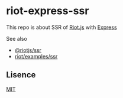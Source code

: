 # riot-express-ssr

This repo is about SSR of [Riot.js](https://riot.js.org/) with [Express](https://expressjs.com/)

See also
* [@riotjs/ssr](https://github.com/riot/ssr)
* [riot/examples/ssr](https://github.com/riot/examples/blob/gh-pages/ssr/)

## Lisence

[MIT](https://github.com/kkeeth/riot-express-ssr/blob/master/LISENCE)
